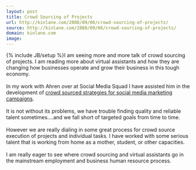 ```yaml
---
layout: post
title: Crowd Sourcing of Projects
url: http://kinlane.com/2008/09/06/crowd-sourcing-of-projects/
source: http://kinlane.com/2008/09/06/crowd-sourcing-of-projects/
domain: kinlane.com
image: 
---
```

{% include JB/setup %}I am seeing more and more talk of crowd sourcing of projects.  I am reading more about virtual assistants and how they are changing how businesses operate and grow their business in this tough economy.<br /><br />In my work with Ahren over at Social Media Squad I have assisted him in the development of <a href="http://www.socialmediasquad.com">crowd sourced strategies for social media marketing campaigns</a>.<br /><br />It is not without its problems, we have trouble finding quality and reliable talent sometimes....and we fall short of targeted goals from time to time.<br /><br />However we are really dialing in some great process for crowd source execution of projects and individual tasks.  I have worked with some serious talent that is working from home as a mother, student, or other capacities.<br /><br />I am really eager to see where crowd sourcing and virtual assistants go in the mainstream employment and business human resource process.